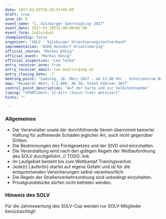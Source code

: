 ```yaml
---
date: 2017-02-01T16:18:57+02:00
draft: true
anne_id: 0
event_name: "1. Salzburger Sportvoglcup 2017"
event_date: 2017-03-18T12:00:00+02:00
event_form: Individual
championship: false
organiser: "SOLV - Salzburger Orientierungslaufverband"
implementation: "ASKÖ Henndorf Orientieering" 
official_course: "Markus König"
official_event: "Markus König"
official_inspection: "Leo Tonka"
entry_receiver_anne: true
entry_receiver_email: leo.mueller@sbg.at
entry_closing_date: -7
meeting_point: "Samstag, 18. März 2017 – ab 13.00 Uhr - Schulzentrum Neumarkt/Wallersee - Lageplan < ... Google Maps> oder GPS: 47.9420154,13.220623"
map: "Neumarkt West, 1:5.000, AE 5m, Stand Februar 2017"
control_point_description: "Auf der Karte und zur Selbstentnahme"
timing: "SPORTIdent; SI-Air+ (touch free) aktiviert"
hints: ""

---
```


### Allgemeines

- Der Veranstalter sowie der durchführende Verein übernimmt keinerlei Haftung für auftretende Schäden jeglicher Art, auch nicht gegenüber Dritten.
- Die Bestimmungen des Forstgesetzes und der StVO sind einzuhalten.
- Die Veranstaltung wird nach den gültigen Regeln der Wettlaufordnung des SOLV durchgeführt. // TODO: link
- Im Laufgebiet besteht bis zum Wettkampf Trainingsverbot.
- Jede(r) Läufer(in) startet auf eigene Gefahr und ist für die entsprechenden Versicherungen selbst verantwortlich.
- Die Regeln der Straßenverkehrsordnung sind unbedingt einzuhalten.
- Privatgrundstücke dürfen nicht betreten werden.

### Hinweis des SOLV
Für die Jahreswertung des SOLV-Cup werden nur SOLV-Mitglieder berücksichtigt!